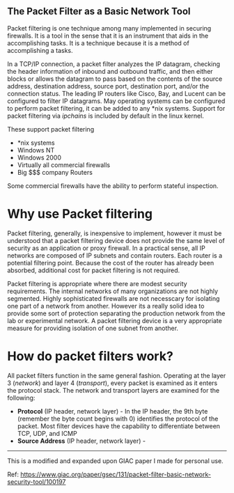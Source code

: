 ## The Packet Filter as a Basic Network Tool

Packet filtering is one technique among many implemented in securing firewalls. It is a tool in the sense that it is an instrument 
that aids in the accomplishing tasks. It is a technique because it is a method of accomplishing a tasks.

In a TCP/IP connection, a packet filter analyzes the IP datagram, checking the header information of inbound and outbound traffic, and then either blocks or allows the datagram to pass based on the contents of the source address, destination address, source port, destination port, and/or the connection status. The leading IP routers like Cisco, Bay, and Lucent can be configured to filter IP datagrams. May operating systems can be configured to perform packet filtering, it can be added to any \*nix systems. Support for packet filtering via *ipchains* is included by default in the linux kernel.

These support packet filtering

* \*nix systems
* Windows NT
* Windows 2000
* Virtually all commercial firewalls
* Big $$$ company Routers

Some commercial firewalls have the ability to perform stateful inspection.

# Why use Packet filtering 

Packet filtering, generally, is inexpensive to implement, however it must be understood that a packet filtering device does not provide the same level of security as an application or proxy firewall. In a practical sense, all IP networks are composed of IP subnets and contain routers. Each router is a potential filtering point. Because the cost of the router has already been absorbed, additional cost for packet filtering is not required.

Packet filtering is appropriate where there are modest security requirements. The internal networks of many organizations are not highly segmented. Highly sophisticated firewalls are not necesscary for isolating one part of a network from another. However its a really solid idea to provide some sort of protection separating the production network from the lab or experimental network. A packet filtering device is a very appropriate measure for providing isolation of one subnet from another.

# How do packet filters work?

All packet filters function in the same general fashion. Operating at the layer 3 (*network*) and layer 4 (*transport*), every packet is examined as it enters the protocol stack. The network and transport layers are examined for the following:

* **Protocol** (IP header, network layer) \- In the IP header, the 9th byte (remember the byte count begins with 0) identifies the protocol of the packet. Most filter devices have the capability to differentiate between TCP, UDP, and ICMP
* **Source Address** (IP header, network layer) \-

---
This is a modified and expanded upon GIAC paper I made for personal use.

Ref: https://www.giac.org/paper/gsec/131/packet-filter-basic-network-security-tool/100197


